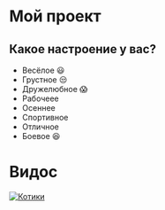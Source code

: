 # Мой проект

##  Какое настроение у вас? 
* Весёлое :smiley:
* Грустное :unamused:
* Дружелюбное :scream:
* Рабочеее
* Осеннее
* Спортивное
* Отличное
* Боевое :satisfied:

# Видос

[![Котики](https://i03.fotocdn.net/s119/9c4a25d1afe85016/public_pin_l/2730300326.jpg)](https://www.youtube.com/watch?v=fBLkafRPStc)